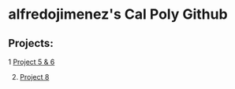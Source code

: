 # alfredojimenez's Cal Poly Github
## Projects:

1 [Project 5 & 6](https://github.com/alfredoj11/alfredojimenez/blob/main/Project%205%20and%206.pdf)

2. [Project 8](file:///C:/Users/19092/Downloads/Project%208%20model%20exploration.pdf)

